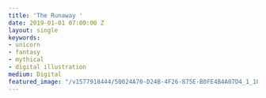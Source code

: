 ```yaml
---
title: 'The Runaway '
date: 2019-01-01 07:00:00 Z
layout: single
keywords:
- unicorn
- fantasy
- mythical
- digital illustration
medium: Digital
featured_image: "/v1577918444/50024A70-D24B-4F26-875E-B0FE4B4A07D4_1_100_o_kne0px.jpg"
---
```


